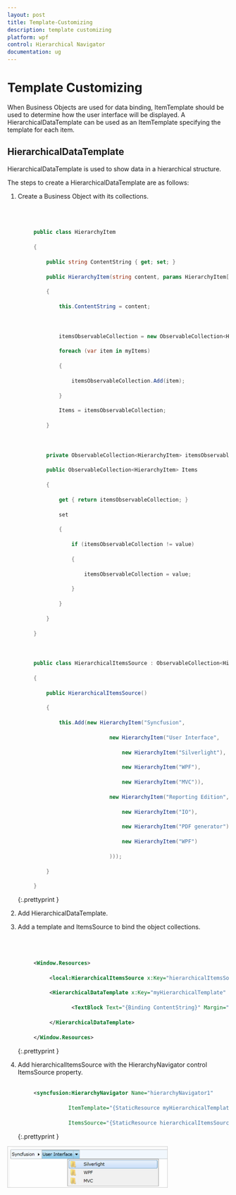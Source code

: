 ```yaml
---
layout: post
title: Template-Customizing
description: template customizing
platform: wpf
control: Hierarchical Navigator
documentation: ug
---
```


# Template Customizing

When Business Objects are used for data binding, ItemTemplate should be used to determine how the user interface will be displayed. A HierarchicalDataTemplate can be used as an ItemTemplate specifying the template for each item.

## HierarchicalDataTemplate

HierarchicalDataTemplate is used to show data in a hierarchical structure. 

The steps to create a HierarchicalDataTemplate are as follows:

1. Create a Business Object with its collections.

   ~~~ cs



		public class HierarchyItem

		{

			public string ContentString { get; set; }

			public HierarchyItem(string content, params HierarchyItem[] myItems)

			{

				this.ContentString = content;



				itemsObservableCollection = new ObservableCollection<HierarchyItem>();

				foreach (var item in myItems)

				{

					itemsObservableCollection.Add(item);

				}

				Items = itemsObservableCollection;

			}



			private ObservableCollection<HierarchyItem> itemsObservableCollection;

			public ObservableCollection<HierarchyItem> Items

			{

				get { return itemsObservableCollection; }

				set

				{

					if (itemsObservableCollection != value)

					{

						itemsObservableCollection = value;

					}

				}

			}

		}



		public class HierarchicalItemsSource : ObservableCollection<HierarchyItem>

		{

			public HierarchicalItemsSource()

			{

				this.Add(new HierarchyItem("Syncfusion",

								new HierarchyItem("User Interface",

									new HierarchyItem("Silverlight"),

									new HierarchyItem("WPF"),

									new HierarchyItem("MVC")),

								new HierarchyItem("Reporting Edition",

									new HierarchyItem("IO"),

									new HierarchyItem("PDF generator"),

									new HierarchyItem("WPF")

								)));

			}

		}

   ~~~
   {:.prettyprint }

2. Add HierarchicalDataTemplate. 
3. Add a template and ItemsSource to bind the object collections.

   ~~~ xml



		<Window.Resources>

			 <local:HierarchicalItemsSource x:Key="hierarchicalItemsSource"/>

			 <HierarchicalDataTemplate x:Key="myHierarchicalTemplate" ItemsSource="{Binding Items}">

					<TextBlock Text="{Binding ContentString}" Margin="2,0" />

			 </HierarchicalDataTemplate>

		</Window.Resources>

   ~~~
   {:.prettyprint }

4. Add hierarchicalItemsSource with the HierarchyNavigator control ItemsSource property.

   ~~~ xml

		<syncfusion:HierarchyNavigator Name="hierarchyNavigator1" 

				   ItemTemplate="{StaticResource myHierarchicalTemplate}"                

				   ItemsSource="{StaticResource hierarchicalItemsSource}"/>

   ~~~
   {:.prettyprint }

![](Template-Customizing_images/Template-Customizing_img1.png)



